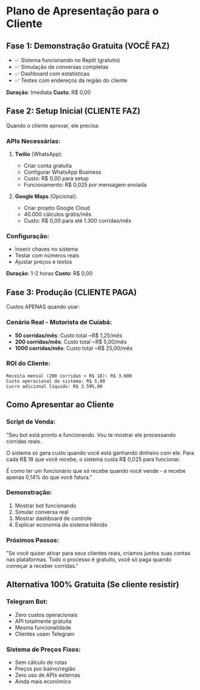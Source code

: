 # Plano de Apresentação para o Cliente

## Fase 1: Demonstração Gratuita (VOCÊ FAZ)
- ✅ Sistema funcionando no Replit (gratuito)
- ✅ Simulação de conversas completas
- ✅ Dashboard com estatísticas
- ✅ Testes com endereços da região do cliente

**Duração**: Imediata
**Custo**: R$ 0,00

## Fase 2: Setup Inicial (CLIENTE FAZ)
Quando o cliente aprovar, ele precisa:

### APIs Necessárias:
1. **Twilio** (WhatsApp):
   - Criar conta gratuita
   - Configurar WhatsApp Business
   - Custo: R$ 0,00 para setup
   - Funcionamento: R$ 0,025 por mensagem enviada

2. **Google Maps** (Opcional):
   - Criar projeto Google Cloud
   - 40.000 cálculos grátis/mês
   - Custo: R$ 0,00 para até 1.300 corridas/mês

### Configuração:
- Inserir chaves no sistema
- Testar com números reais
- Ajustar preços e textos

**Duração**: 1-2 horas
**Custo**: R$ 0,00

## Fase 3: Produção (CLIENTE PAGA)
Custos APENAS quando usar:

### Cenário Real - Motorista de Cuiabá:
- **50 corridas/mês**: Custo total ~R$ 1,25/mês
- **200 corridas/mês**: Custo total ~R$ 5,00/mês  
- **1000 corridas/mês**: Custo total ~R$ 25,00/mês

### ROI do Cliente:
```
Receita mensal (200 corridas × R$ 18): R$ 3.600
Custo operacional do sistema: R$ 5,00
Lucro adicional líquido: R$ 3.595,00
```

## Como Apresentar ao Cliente

### Script de Venda:
"Seu bot está pronto e funcionando. Vou te mostrar ele processando corridas reais. 

O sistema só gera custo quando você está ganhando dinheiro com ele. Para cada R$ 18 que você recebe, o sistema custa R$ 0,025 para funcionar.

É como ter um funcionário que só recebe quando você vende - e recebe apenas 0,14% do que você fatura."

### Demonstração:
1. Mostrar bot funcionando
2. Simular conversa real
3. Mostrar dashboard de controle
4. Explicar economia do sistema híbrido

### Próximos Passos:
"Se você quiser ativar para seus clientes reais, criamos juntos suas contas nas plataformas. Todo o processo é gratuito, você só paga quando começar a receber corridas."

## Alternativa 100% Gratuita (Se cliente resistir)

### Telegram Bot:
- Zero custos operacionais
- API totalmente gratuita
- Mesma funcionalidade
- Clientes usam Telegram

### Sistema de Preços Fixos:
- Sem cálculo de rotas
- Preços por bairro/região
- Zero uso de APIs externas
- Ainda mais econômico